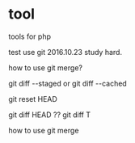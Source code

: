 tool
====

tools for php

 test use git
 2016.10.23 
 study hard.


 how to use git merge?


 git diff --staged or git diff --cached

 git reset HEAD

 git diff HEAD ??
 git diff T

 how to use git merge

